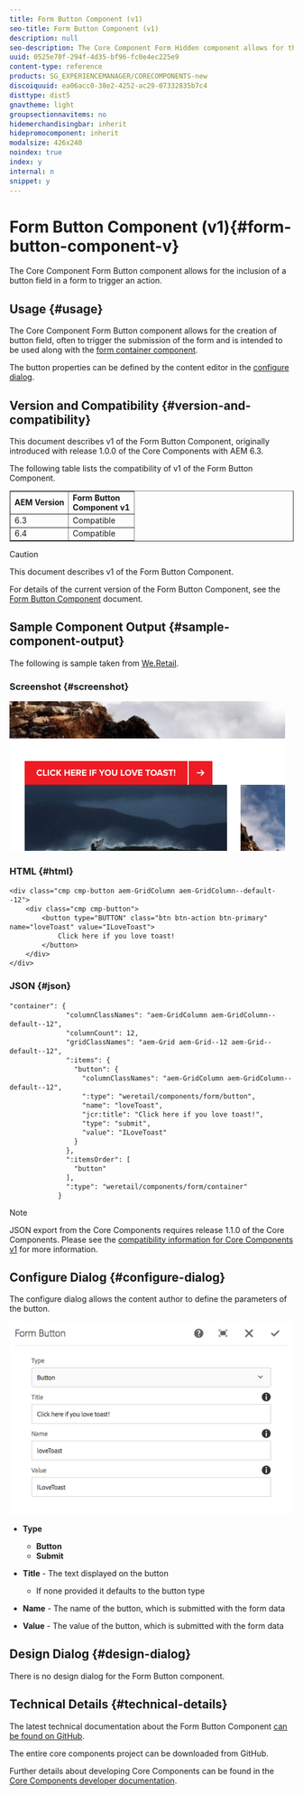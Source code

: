 ```yaml
---
title: Form Button Component (v1)
seo-title: Form Button Component (v1)
description: null
seo-description: The Core Component Form Hidden component allows for the inclusion of a hidden field in a form.
uuid: 0525e70f-294f-4d35-bf96-fc0e4ec225e9
content-type: reference
products: SG_EXPERIENCEMANAGER/CORECOMPONENTS-new
discoiquuid: ea06acc0-38e2-4252-ac29-07332835b7c4
disttype: dist5
gnavtheme: light
groupsectionnavitems: no
hidemerchandisingbar: inherit
hidepromocomponent: inherit
modalsize: 426x240
noindex: true
index: y
internal: n
snippet: y
---
```


# Form Button Component (v1){#form-button-component-v}

The Core Component Form Button component allows for the inclusion of a button field in a form to trigger an action.

## Usage {#usage}

The Core Component Form Button component allows for the creation of button field, often to trigger the submission of the form and is intended to be used along with the [form container component](../using/form-container.md).

The button properties can be defined by the content editor in the [configure dialog](../using/form-button-v1.md#main-pars_title).

## Version and Compatibility {#version-and-compatibility}

This document describes v1 of the Form Button Component, originally introduced with release 1.0.0 of the Core Components with AEM 6.3.

The following table lists the compatibility of v1 of the Form Button Component.

<table border="1" cellpadding="1" cellspacing="0" width="100%"> 
 <tbody> 
  <tr> 
   <td><strong>AEM Version</strong></td> 
   <td><strong>Form Button</strong><br /> <strong>Component v1</strong></td> 
  </tr> 
  <tr> 
   <td>6.3</td> 
   <td>Compatible</td> 
  </tr> 
  <tr> 
   <td>6.4</td> 
   <td>Compatible</td> 
  </tr> 
 </tbody> 
</table>

>[!CAUTION]
>
>This document describes v1 of the Form Button Component.
>
>For details of the current version of the Form Button Component, see the [Form Button Component](../using/form-button.md) document.

## Sample Component Output {#sample-component-output}

The following is sample taken from [We.Retail](/content/help/en/experience-manager/6-3/sites/developing/using/we-retail).

### Screenshot {#screenshot}

![](assets/chlimage_1-48.png) 

### HTML {#html}

```
<div class="cmp cmp-button aem-GridColumn aem-GridColumn--default--12">
    <div class="cmp cmp-button">
        <button type="BUTTON" class="btn btn-action btn-primary" name="loveToast" value="ILoveToast">
            Click here if you love toast!
        </button>
    </div>
</div>
```

### JSON {#json}

```
"container": {
              "columnClassNames": "aem-GridColumn aem-GridColumn--default--12",
              "columnCount": 12,
              "gridClassNames": "aem-Grid aem-Grid--12 aem-Grid--default--12",
              ":items": {
                "button": {
                  "columnClassNames": "aem-GridColumn aem-GridColumn--default--12",
                  ":type": "weretail/components/form/button",
                  "name": "loveToast",
                  "jcr:title": "Click here if you love toast!",
                  "type": "submit",
                  "value": "ILoveToast"
                }
              },
              ":itemsOrder": [
                "button"
              ],
              ":type": "weretail/components/form/container"
            }
```

>[!NOTE]
>
>JSON export from the Core Components requires release 1.1.0 of the Core Components. Please see the [compatibility information for Core Components v1](../using/versions.md#main-pars_title_236368006) for more information.

## Configure Dialog {#configure-dialog}

The configure dialog allows the content author to define the parameters of the button.

![](assets/chlimage_1-49.png)

* **Type**

    * **Button**
    * **Submit**

* **Title** - The text displayed on the button

    * If none provided it defaults to the button type

* **Name** - The name of the button, which is submitted with the form data
* **Value** - The value of the button, which is submitted with the form data

## Design Dialog {#design-dialog}

There is no design dialog for the Form Button component.

## Technical Details {#technical-details}

The latest technical documentation about the Form Button Component [can be found on GitHub](https://github.com/adobe/aem-core-wcm-components/tree/master/content/src/content/jcr_root/apps/core/wcm/components/form/button/v1/button).

The entire core components project can be downloaded from GitHub.

Further details about developing Core Components can be found in the [Core Components developer documentation](../using/developing.md). 
